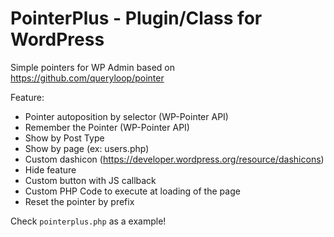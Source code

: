 PointerPlus - Plugin/Class for WordPress
=======

Simple pointers for WP Admin based on https://github.com/queryloop/pointer

Feature:

* Pointer autoposition by selector (WP-Pointer API)
* Remember the Pointer  (WP-Pointer API)
* Show by Post Type
* Show by page (ex: users.php)
* Custom dashicon (https://developer.wordpress.org/resource/dashicons)
* Hide feature
* Custom button with JS callback
* Custom PHP Code to execute at loading of the page
* Reset the pointer by prefix

Check `pointerplus.php` as a example!